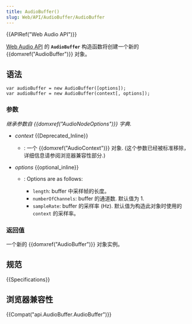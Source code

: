 ```yaml
---
title: AudioBuffer()
slug: Web/API/AudioBuffer/AudioBuffer
---
```

{{APIRef("Web Audio API")}}

[Web Audio API](/zh-CN/docs/Web/API/Web_Audio_API) 的 **`AudioBuffer`** 构造函数将创建一个新的 {{domxref("AudioBuffer")}} 对象。

## 语法

```plain
var audioBuffer = new AudioBuffer([options]);
var audioBuffer = new AudioBuffer(context[, options]);
```

### 参数

_继承参数自 {{domxref("AudioNodeOptions")}} 字典_.

- _context_ {{Deprecated_Inline}}
  - : 一个 {{domxref("AudioContext")}} 对象. (这个参数已经被标准移除， 详细信息请参阅浏览器兼容性部分.)
- _options_ {{optional_inline}}

  - : Options are as follows:

    - `length`: buffer 中采样帧的长度。
    - `numberOfChannels`: buffer 的通道数. 默认值为 1.
    - `sampleRate`: buffer 的采样率 (Hz). 默认值为构造此对象时使用的 `context` 的采样率。

### 返回值

一个新的 {{domxref("AudioBuffer")}} 对象实例。

## 规范

{{Specifications}}

## 浏览器兼容性

{{Compat("api.AudioBuffer.AudioBuffer")}}
